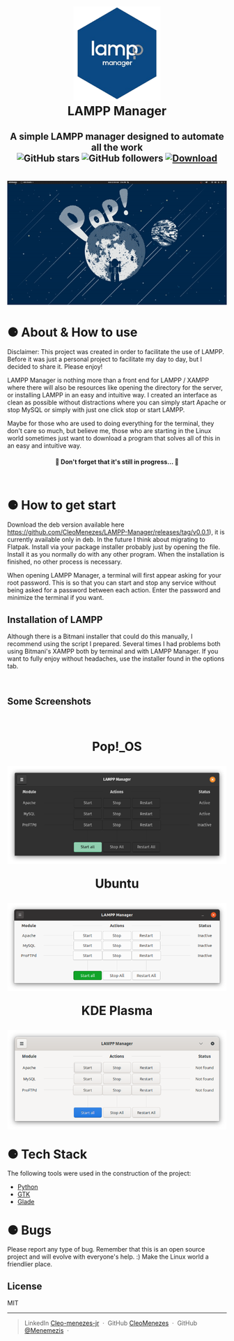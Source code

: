 
<h1 align="center">
  <br>
  <a><img src="Media/icon.png" alt="LAMPP Manager" width="200"></a>
  <br>
  LAMPP Manager
  <br>
</h1>



<h2 align="center" >
    A simple LAMPP manager designed to automate all the work <br>
    <img alt="GitHub stars" src="https://img.shields.io/github/stars/CleoMenezes/LAMPP-Manager?style=social">
    <img alt="GitHub followers" src="https://img.shields.io/github/followers/CleoMenezes?label=Follow%20me%20%3A%29&style=social">
    <a href="https://github.com/CleoMenezes/LAMPP-Manager/releases/tag/v0.0.1">
    <img src="https://img.shields.io/github/downloads/CleoMenezes/LAMPP-Manager/total"
        alt="Download" /></a>
</h2>
<h1 align="center">

![screenshot](Media/demo.gif)

</h1>


# ⚈ About & How to use
Disclaimer: This project was created in order to facilitate the use of LAMPP. Before it was just a personal project to facilitate my day to day, but I decided to share it. Please enjoy!

<p>
LAMPP Manager is nothing more than a front end for LAMPP / XAMPP where there will also be resources like opening the directory for the server, or installing LAMPP in an easy and intuitive way. I created an interface as clean as possible without distractions where you can simply start Apache or stop MySQL or simply with just one click stop or start LAMPP.

Maybe for those who are used to doing everything for the terminal, they don't care so much, but believe me, those who are starting in the Linux world sometimes just want to download a program that solves all of this in an easy and intuitive way.
</p>

<h4 align="center"> 
	🚧  Don't forget that it's still in progress...  🚧
</h4> 

<br>

# ⚈ How to get start
<p>
Download the deb version available here <a href="#">https://github.com/CleoMenezes/LAMPP-Manager/releases/tag/v0.0.1</a>), it is currently available only in deb. In the future I think about migrating to Flatpak. Install via your package installer probably just by opening the file. Install it as you normally do with any other program.
When the installation is finished, no other process is necessary.

When opening LAMPP Manager, a terminal will first appear asking for your root password. This is so that you can start and stop any service without being asked for a password between each action. Enter the password and minimize the terminal if you want.

## Installation of LAMPP
Although there is a Bitmani installer that could do this manually, I recommend using the script I prepared.
Several times I had problems both using Bitmani's XAMPP both by terminal and with LAMPP Manager. If you want to fully enjoy without headaches, use the installer found in the options tab.
</p>
<br>

## Some Screenshots

<br>
<h1 align="center">
  <p align="center">Pop!_OS</p>
  <img align="center" src="Media/scpop.png"> <br>
  <p align="center">Ubuntu</p>
  <img align="center" src="Media/scut.png"> <br>
  <p align="center">KDE Plasma</p>
  <img align="center" src="Media/sckde.png"> <br>
</h1>



# ⚈ Tech Stack

The following tools were used in the construction of the project:

- [Python](https://www.python.org/)
- [GTK](https://www.gtk.org/)
- [Glade](https://glade.gnome.org/)

<h1>⚈ Bugs</h1>
<p>
Please report any type of bug. Remember that this is an open source project and will evolve with everyone's help. :)
Make the Linux world a friendlier place.
</p>


## License

MIT

---

> LinkedIn [Cleo-menezes-jr](https://www.linkedin.com/in/cleo-menezes-jr/) &nbsp;&middot;&nbsp;
> GitHub [CleoMenezes](https://github.com/CleoMenezes) &nbsp;&middot;&nbsp;
> GitHub [@Menemezis](https://twitter.com/Menemezis) &nbsp;&middot;&nbsp;
